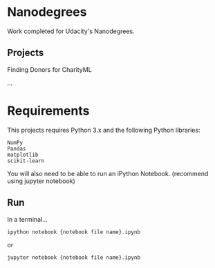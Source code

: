 # Nanodegrees
Work completed for Udacity's Nanodegrees.

## Projects

Finding Donors for CharityML

...

# Requirements

This projects requires Python 3.x and the following Python libraries:

    NumPy
    Pandas
    matplotlib
    scikit-learn

You will also need to be able to run an iPython Notebook. (recommend using jupyter notebook)

## Run

In a terminal...

```ipython notebook {notebook file name}.ipynb```

or

```jupyter notebook {notebook file name}.ipynb```
